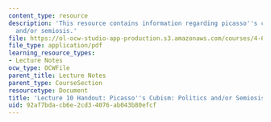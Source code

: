 ```yaml
---
content_type: resource
description: 'This resource contains information regarding picasso''s cubism: politics
  and/or semiosis.'
file: https://ol-ocw-studio-app-production.s3.amazonaws.com/courses/4-602-modern-art-and-mass-culture-spring-2012/92af7bdacb6e2cd34076ab043b80efcf_MIT4_602S12_lec10.pdf
file_type: application/pdf
learning_resource_types:
- Lecture Notes
ocw_type: OCWFile
parent_title: Lecture Notes
parent_type: CourseSection
resourcetype: Document
title: 'Lecture 10 Handout: Picasso''s Cubism: Politics and/or Semiosis'
uid: 92af7bda-cb6e-2cd3-4076-ab043b80efcf
---
```

